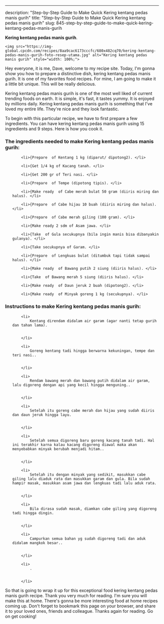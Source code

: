 ---
description: "Step-by-Step Guide to Make Quick Kering kentang pedas manis gurih"
title: "Step-by-Step Guide to Make Quick Kering kentang pedas manis gurih"
slug: 845-step-by-step-guide-to-make-quick-kering-kentang-pedas-manis-gurih

<p>
	<strong>Kering kentang pedas manis gurih</strong>. 
	
</p>
<p>
	
	<img src="https://img-global.cpcdn.com/recipes/8aa9cac6173cccfc/680x482cq70/kering-kentang-pedas-manis-gurih-foto-resep-utama.jpg" alt="Kering kentang pedas manis gurih" style="width: 100%;">
	
	
</p>
<p>
	Hey everyone, it is me, Dave, welcome to my recipe site. Today, I'm gonna show you how to prepare a distinctive dish, kering kentang pedas manis gurih. It is one of my favorites food recipes. For mine, I am going to make it a little bit unique. This will be really delicious.
</p>
	
<p>
	
</p>
<p>
	Kering kentang pedas manis gurih is one of the most well liked of current trending foods on earth. It is simple, it's fast, it tastes yummy. It is enjoyed by millions daily. Kering kentang pedas manis gurih is something that I've loved my entire life. They're nice and they look fantastic.
</p>

<p>
To begin with this particular recipe, we have to first prepare a few ingredients. You can have kering kentang pedas manis gurih using 15 ingredients and 9 steps. Here is how you cook it.
</p>

<h3>The ingredients needed to make Kering kentang pedas manis gurih:</h3>

<ol>
	
		<li>{Prepare  of Kentang 1 kg (diparut/ dipotong2). </li>
	
		<li>{Get 1/4 kg of Kacang tanah. </li>
	
		<li>{Get 200 gr of Teri nasi. </li>
	
		<li>{Prepare  of Tempe (dipotong tipis). </li>
	
		<li>{Make ready  of Cabe merah bulat 50 gram (diiris miring dan halus). </li>
	
		<li>{Prepare  of Cabe hijau 10 buah (diiris miring dan halus). </li>
	
		<li>{Prepare  of Cabe merah giling (100 gram). </li>
	
		<li>{Make ready 2 sdm of Asam jawa. </li>
	
		<li>{Take  of Gula secukupnya (bila ingin manis bisa dibanyakin gulanya). </li>
	
		<li>{Take secukupnya of Garam. </li>
	
		<li>{Prepare  of Lengkuas bulat (ditumbuk tapi tidak sampai halus). </li>
	
		<li>{Make ready  of Bawang putih 2 siung (diiris halus). </li>
	
		<li>{Take  of Bawang merah 5 siung (diiris halus). </li>
	
		<li>{Make ready  of Daun jeruk 2 buah (dipotong2). </li>
	
		<li>{Make ready  of Minyak goreng 1 kg (secukupnya). </li>
	
</ol>
<p>
	
</p>

<h3>Instructions to make Kering kentang pedas manis gurih:</h3>

<ol>
	
		<li>
			Kentang direndam didalam air garam (agar nanti tetap gurih dan tahan lama).
			
			
		</li>
	
		<li>
			Goreng kentang tadi hingga berwarna kekuningan, tempe dan teri nasi..
			
			
		</li>
	
		<li>
			Rendam bawang merah dan bawang putih didalam air garam, lalu digoreng dengan api yang kecil hingga menguning..
			
			
		</li>
	
		<li>
			Setelah itu goreng cabe merah dan hijau yang sudah diiris dan daun jeruk hingga layu.
			
			
		</li>
	
		<li>
			Setelah semua digoreng baru goreng kacang tanah tadi. Hal ini terakhir karna kalau kacang digoreng diawal maka akan menyebabkan minyak berubah menjadi hitam..
			
			
		</li>
	
		<li>
			Setelah itu dengan minyak yang sedikit, masukkan cabe giling lalu diaduk rata dan masukkan garam dan gula. Bila sudah hampir masak, masukkan asam jawa dan lengkuas tadi lalu aduk rata.
			
			
		</li>
	
		<li>
			Bila dirasa sudah masak, diamkan cabe giling yang digoreng tadi hingga dingin.
			
			
		</li>
	
		<li>
			Campurkan semua bahan yg sudah digoreng tadi dan aduk didalam mangkok besar..
			
			
		</li>
	
		<li>
			.
			
			
		</li>
	
</ol>

<p>
	
</p>

<p>
	So that is going to wrap it up for this exceptional food kering kentang pedas manis gurih recipe. Thank you very much for reading. I'm sure you will make this at home. There's gonna be more interesting food at home recipes coming up. Don't forget to bookmark this page on your browser, and share it to your loved ones, friends and colleague. Thanks again for reading. Go on get cooking!
</p>
